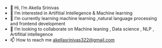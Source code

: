 - 👋 Hi, I’m Akella Srinivas
- 👀 I’m interested in Artifitial Intellegence & Machine learning
- 🌱 I’m currently learning machine learning ,natural language processing and frontend development
- 💞️ I’m looking to collaborate on Machine leaning , Data science , NLP , Artifitial intellegence
- 📫 How to reach me  akellasrinivas322@gmail.com

<!---
akellasrinivas/akellasrinivas is a ✨ special ✨ repository because its `README.md` (this file) appears on your GitHub profile.
You can click the Preview link to take a look at your changes.
--->
